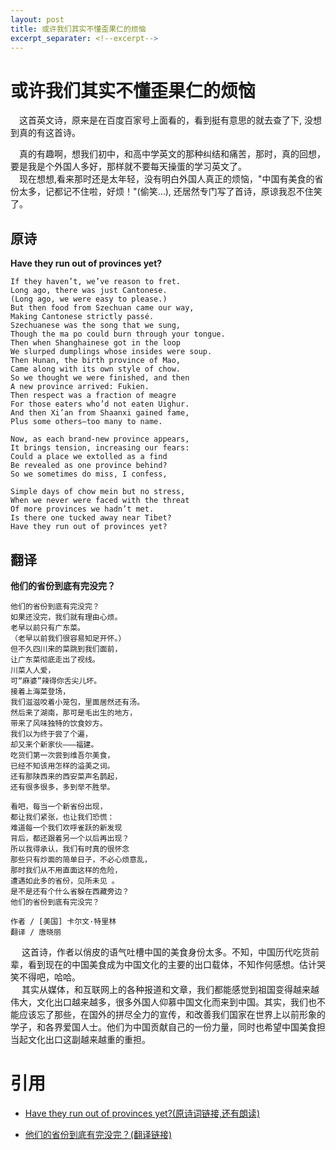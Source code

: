 ```yaml
---
layout: post
title: 或许我们其实不懂歪果仁的烦恼
excerpt_separater: <!--excerpt-->
---
```


# 或许我们其实不懂歪果仁的烦恼

<p class="verse">

&ensp;&ensp;这首英文诗，原来是在百度百家号上面看的，看到挺有意思的就去查了下, 没想到真的有这首诗。<br/>
<!--excerpt-->
&ensp;&ensp;真的有趣啊，想我们初中，和高中学英文的那种纠结和痛苦，那时，真的回想，要是我是个外国人多好，那样就不要每天操蛋的学习英文了。<br/>
&ensp;&ensp;现在想想,看来那时还是太年轻，没有明白外国人真正的烦恼，"中国有美食的省份太多，记都记不住啦，好烦！"(偷笑&#x2026;), 还居然专门写了首诗，原谅我忍不住笑了。
</p>


## 原诗

**Have they run out of provinces yet?**

```example
If they haven’t, we’ve reason to fret. 
Long ago, there was just Cantonese. 
(Long ago, we were easy to please.) 
But then food from Szechuan came our way, 
Making Cantonese strictly passé. 
Szechuanese was the song that we sung, 
Though the ma po could burn through your tongue.
Then when Shanghainese got in the loop
We slurped dumplings whose insides were soup.
Then Hunan, the birth province of Mao,
Came along with its own style of chow.
So we thought we were finished, and then
A new province arrived: Fukien.
Then respect was a fraction of meagre
For those eaters who’d not eaten Uighur.
And then Xi’an from Shaanxi gained fame,
Plus some others—too many to name.

Now, as each brand-new province appears,
It brings tension, increasing our fears:
Could a place we extolled as a find
Be revealed as one province behind?
So we sometimes do miss, I confess,

Simple days of chow mein but no stress,
When we never were faced with the threat
Of more provinces we hadn’t met.
Is there one tucked away near Tibet?
Have they run out of provinces yet?
```


## 翻译

**他们的省份到底有完没完？**

```example
他们的省份到底有完没完？ 
如果还没完，我们就有理由心烦。
老早以前只有广东菜。 
（老早以前我们很容易知足开怀。） 
但不久四川来的菜跳到我们面前， 
让广东菜彻底走出了视线。 
川菜人人爱， 
可“麻婆”辣得你舌尖儿坏。 
接着上海菜登场， 
我们滋滋咬着小笼包，里面居然还有汤。 
然后来了湖南，那可是毛出生的地方， 
带来了风味独特的饮食妙方。 
我们以为终于尝了个遍， 
却又来个新家伙———福建。 
吃货们第一次尝到维吾尔美食，
已经不知该用怎样的溢美之词。 
还有那陕西来的西安菜声名鹊起， 
还有很多很多，多到举不胜举。 

看吧，每当一个新省份出现， 
都让我们紧张，也让我们恐慌： 
难道每一个我们欢呼雀跃的新发现 
背后，都还跟着另一个以后再出现？ 
所以我得承认，我们有时真的很怀念 
那些只有炒面的简单日子，不必心烦意乱， 
那时我们从不用直面这样的危险， 
遭遇如此多的省份，见所未见 。 
是不是还有个什么省躲在西藏旁边？ 
他们的省份到底有完没完？ 

作者 / [美国] 卡尔文·特里林 
翻译 / 唐晓丽
```

<p class="verse">

&ensp;&ensp; 这首诗，作者以俏皮的语气吐槽中国的美食身份太多。不知，中国历代吃货前辈，看到现在的中国美食成为中国文化的主要的出口载体，不知作何感想。估计哭笑不得吧，哈哈。<br/>
&ensp;&ensp; 其实从媒体，和互联网上的各种报道和文章，我们都能感觉到祖国变得越来越伟大，文化出口越来越多，很多外国人仰慕中国文化而来到中国。其实，我们也不能应该忘了那些，在国外的拼尽全力的宣传，和改善我们国家在世界上以前形象的学子，和各界爱国人士。他们为中国贡献自己的一份力量，同时也希望中国美食担当起文化出口这副越来越重的重担。
</p>


# 引用

-   [Have they run out of provinces yet?(原诗词链接,还有朗读)](http://www.newyorker.com/magazine/2016/04/04/have-they-run-out-of-provinces-yet-by-calvin-trillin)

-   [他们的省份到底有完没完？(翻译链接)](http://www.bedtimepoem.com/?p=7755)
